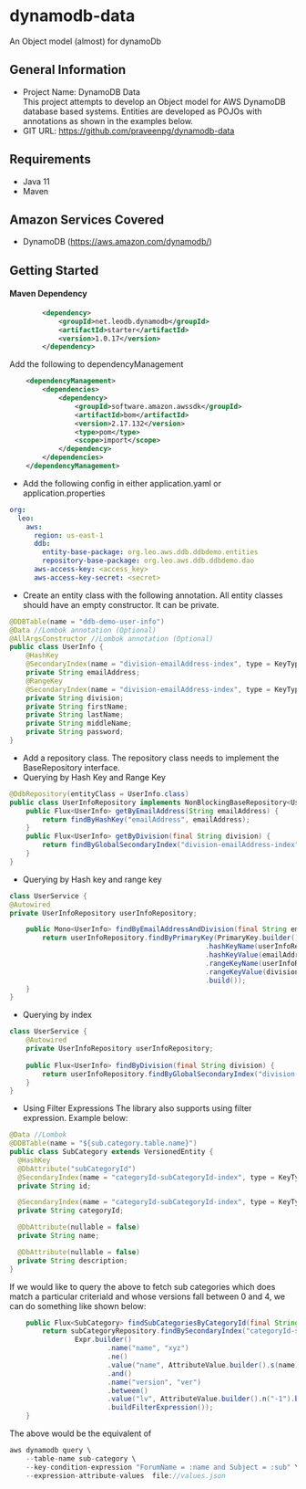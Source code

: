 # dynamodb-data
An Object model (almost) for dynamoDb

## General Information
- Project Name: DynamoDB Data\
  This project attempts to develop an Object model for AWS DynamoDB database based systems. Entities are developed as POJOs with annotations as shown in the examples below.
- GIT URL: <https://github.com/praveenpg/dynamodb-data>
## Requirements
- Java 11
- Maven

## Amazon Services Covered
- DynamoDB (https://aws.amazon.com/dynamodb/)

## Getting Started
#### Maven Dependency

```xml
        <dependency>
            <groupId>net.leodb.dynamodb</groupId>
            <artifactId>starter</artifactId>
            <version>1.0.17</version>
        </dependency>
```
Add the following to dependencyManagement
```xml
    <dependencyManagement>
        <dependencies>
            <dependency>
                <groupId>software.amazon.awssdk</groupId>
                <artifactId>bom</artifactId>
                <version>2.17.132</version>
                <type>pom</type>
                <scope>import</scope>
            </dependency>
        </dependencies>
    </dependencyManagement>
```

- Add the following config in either application.yaml or application.properties
```yaml
org:
  leo:
    aws:
      region: us-east-1
      ddb:
        entity-base-package: org.leo.aws.ddb.ddbdemo.entities
        repository-base-package: org.leo.aws.ddb.ddbdemo.dao
      aws-access-key: <access_key>
      aws-access-key-secret: <secret>
```
- Create an entity class with the following annotation. All entity classes should have an empty constructor. It can be private.
```java
@DDBTable(name = "ddb-demo-user-info")
@Data //Lombok annotation (Optional)
@AllArgsConstructor //Lombok annotation (Optional)
public class UserInfo {
    @HashKey
    @SecondaryIndex(name = "division-emailAddress-index", type = KeyType.RANGE_KEY, projectionType = ProjectionType.KEYS_ONLY)
    private String emailAddress;
    @RangeKey
    @SecondaryIndex(name = "division-emailAddress-index", type = KeyType.HASH_KEY, projectionType = ProjectionType.KEYS_ONLY)
    private String division;
    private String firstName;
    private String lastName;
    private String middleName;
    private String password;
}
```
- Add a repository class. The repository class needs to implement the BaseRepository interface.
- Querying by Hash Key and Range Key
```java
@DdbRepository(entityClass = UserInfo.class)
public class UserInfoRepository implements NonBlockingBaseRepository<UserInfo> {
    public Flux<UserInfo> getByEmailAddress(String emailAddress) {
        return findByHashKey("emailAddress", emailAddress);
    }
    public Flux<UserInfo> getByDivision(final String division) {
        return findByGlobalSecondaryIndex("division-emailAddress-index", division);
    }
}

```
- Querying by Hash key and range key
```java
class UserService {
@Autowired
private UserInfoRepository userInfoRepository;

    public Mono<UserInfo> findByEmailAddressAndDivision(final String emailAddress, final String division) {
        return userInfoRepository.findByPrimaryKey(PrimaryKey.builder()
                                                .hashKeyName(userInfoRepository.getHashKeyName())
                                                .hashKeyValue(emailAddress)
                                                .rangeKeyName(userInfoRepository.getRangeKeyName())
                                                .rangeKeyValue(division)
                                                .build());
    }
}
```

- Querying by index
```java
class UserService {
    @Autowired
    private UserInfoRepository userInfoRepository;
    
    public Flux<UserInfo> findByDivision(final String division) {
        return userInfoRepository.findByGlobalSecondaryIndex("division-emailAddress-index", division);
    }
}
```
- Using Filter Expressions
The library also supports using filter expression. Example below:
```java
@Data //Lombok
@DDBTable(name = "${sub.category.table.name}")
public class SubCategory extends VersionedEntity {
  @HashKey
  @DbAttribute("subCategoryId")
  @SecondaryIndex(name = "categoryId-subCategoryId-index", type = KeyType.RANGE_KEY, projectionType = ProjectionType.ALL)
  private String id;

  @SecondaryIndex(name = "categoryId-subCategoryId-index", type = KeyType.HASH_KEY, projectionType = ProjectionType.ALL)
  private String categoryId;

  @DbAttribute(nullable = false)
  private String name;

  @DbAttribute(nullable = false)
  private String description;
}
```
If we would like to query the above to fetch sub categories which does match a particular criteriaId and whose versions fall between 0 and 4, we can do something like shown below:
```java
    public Flux<SubCategory> findSubCategoriesByCategoryId(final String categoryId, final String name) {
        return subCategoryRepository.findBySecondaryIndex("categoryId-subCategoryId-index", categoryId,
                Expr.builder()
                        .name("name", "xyz")
                        .ne()
                        .value("name", AttributeValue.builder().s(name).build())
                        .and()
                        .name("version", "ver")
                        .between()
                        .value("lv", AttributeValue.builder().n("-1").build(), "hv", AttributeValue.builder().n("4").build())
                        .buildFilterExpression());
    }
```
The above would be the equivalent of 
```java
aws dynamodb query \
    --table-name sub-category \
    --key-condition-expression "ForumName = :name and Subject = :sub" \
    --expression-attribute-values  file://values.json
```